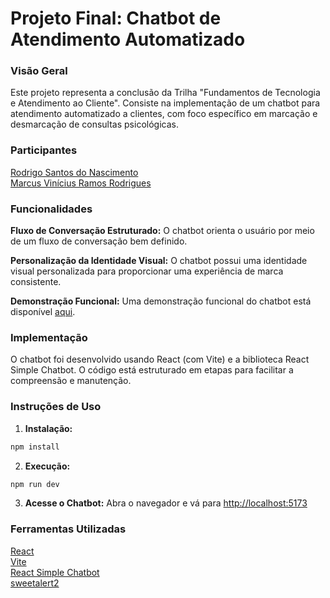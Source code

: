 # Projeto Final: Chatbot de Atendimento Automatizado

### Visão Geral
Este projeto representa a conclusão da Trilha "Fundamentos de Tecnologia e Atendimento ao Cliente". Consiste na implementação de um chatbot para atendimento automatizado a clientes, com foco específico em marcação e desmarcação de consultas psicológicas. 

### Participantes
[Rodrigo Santos do Nascimento](https://github.com/desatinar)  
[Marcus Vinícius Ramos Rodrigues](https://github.com/marcusvrr) 

### Funcionalidades
**Fluxo de Conversação Estruturado:** O chatbot orienta o usuário por meio de um fluxo de conversação bem definido.

**Personalização da Identidade Visual:** O chatbot possui uma identidade visual personalizada para proporcionar uma experiência de marca consistente.

**Demonstração Funcional:** Uma demonstração funcional do chatbot está disponível [aqui](https://chatbot-mastertech-ibm.surge.sh/).

### Implementação
O chatbot foi desenvolvido usando React (com Vite) e a biblioteca React Simple Chatbot. O código está estruturado em etapas para facilitar a compreensão e manutenção.

### Instruções de Uso
1. **Instalação:**

```js
npm install
```

2. **Execução:**

```js
npm run dev
```
3. **Acesse o Chatbot:**
Abra o navegador e vá para <http://localhost:5173>

### Ferramentas Utilizadas
[React](https://react.dev/)  
[Vite](https://pt.vitejs.dev/)  
[React Simple Chatbot](https://lucasbassetti.com.br/react-simple-chatbot/)  
[sweetalert2](https://sweetalert2.github.io/)
